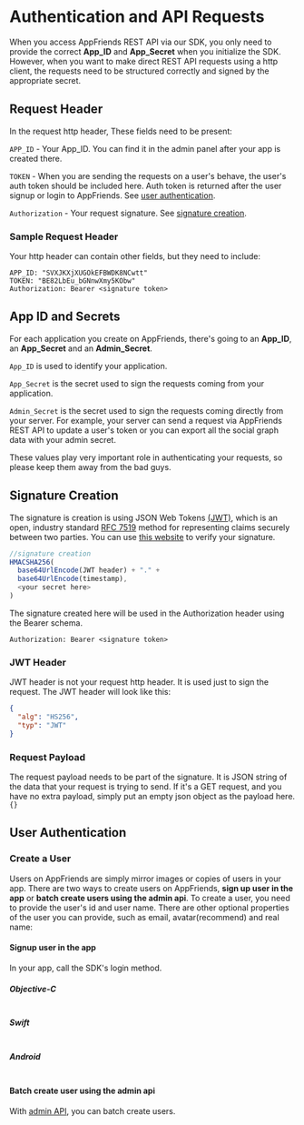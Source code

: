 # Authentication and API Requests

When you access AppFriends REST API via our SDK, you only need to provide the correct **App_ID** and **App_Secret** when you initialize the SDK. However, when you want to make direct REST API requests using a http client, the requests need to be structured correctly and signed by the appropriate secret. 

## Request Header
In the request http header, These fields need to be present:

`APP_ID` - Your App_ID. You can find it in the admin panel after your app is created there.

`TOKEN` - When you are sending the requests on a user's behave, the user's auth token should be included here. Auth token is returned after the user signup or login to AppFriends. See [user authentication](#user-authentication).

`Authorization` - Your request signature. See [signature creation](#signature-creation).

### Sample Request Header
Your http header can contain other fields, but they need to include:

```
APP_ID: "SVXJKXjXUGOkEFBWDK8NCwtt"
TOKEN: "BE82LbEu_bGNnwXmy5KObw"
Authorization: Bearer <signature token>
```

## App ID and Secrets
For each application you create on AppFriends, there's going to an **App_ID**, an **App_Secret** and an **Admin_Secret**. 

`App_ID` is used to identify your application.

`App_Secret` is the secret used to sign the requests coming from your application. 

`Admin_Secret` is the secret used to sign the requests coming directly from your server. For example, your server can send a request via AppFriends REST API to update a user's token or you can export all the social graph data with your admin secret.

These values play very important role in authenticating your requests, so please keep them away from the bad guys. 

## Signature Creation
The signature is creation is using JSON Web Tokens [(JWT)](https://jwt.io/), which is an open, industry standard [RFC 7519](https://tools.ietf.org/html/rfc7519) method for representing claims securely between two parties. You can use [this website](https://jwt.io/) to verify your signature.

```javascript
//signature creation
HMACSHA256(
  base64UrlEncode(JWT header) + "." +
  base64UrlEncode(timestamp),
  <your secret here>
)
```
The signature created here will be used in the Authorization header using the Bearer schema.

	Authorization: Bearer <signature token>
	
### JWT Header
JWT header is not your request http header. It is used just to sign the request. The JWT header will look like this:

```json
{
  "alg": "HS256",
  "typ": "JWT"
}
```

### Request Payload
The request payload needs to be part of the signature. It is JSON string of the data that your request is trying to send. If it's a GET request, and you have no extra payload, simply put an empty json object as the payload here. `{}`

## User Authentication
### Create a User
Users on AppFriends are simply mirror images or copies of users in your app. There are two ways to create users on AppFriends, **sign up user in the app** or **batch create users using the admin api**. To create a user, you need to provide the user's id and user name. There are other optional properties of the user you can provide, such as email, avatar(recommend) and real name:

#### Signup user in the app
In your app, call the SDK's login method.

##### Objective-C
```objc
```

##### Swift
```swift
```

##### Android
```java
```

#### Batch create user using the admin api
With [admin API](api/#admin-apis), you can batch create users.



  